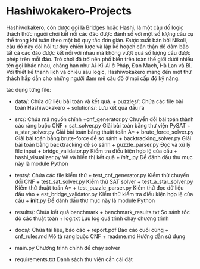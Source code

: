 # Hashiwokakero-Projects

Hashiwokakero, còn được gọi là Bridges hoặc Hashi, là một câu đố logic thách thức người chơi kết nối các đảo được đánh số với một số lượng cầu cụ thể trong khi tuân theo một bộ quy tắc đơn giản. Được xuất bản bởi Nikoli, câu đố này đòi hỏi tư duy chiến lược và lập kế hoạch cẩn thận để đảm bảo tất cả các đảo được kết nối với nhau mà không vượt quá số lượng cầu được phép trên mỗi đảo. Trò chơi đã trở nên phổ biến trên toàn thế giới dưới nhiều tên gọi khác nhau, chẳng hạn như Ai-Ki-Ai ở Pháp, Đan Mạch, Hà Lan và Bỉ. Với thiết kế thanh lịch và chiều sâu logic, Hashiwokakero mang đến một thử thách hấp dẫn cho những người đam mê câu đố ở mọi cấp độ kỹ năng.

tác dụng từng file:

-   data/: Chứa dữ liệu bài toán và kết quả.
        + puzzles/: Chứa các file bài toán Hashiwokakero
        + solutions/: Lưu kết quả đầu ra

-   src/:  Chứa mã nguồn chính
        +cnf_generator.py          Chuyển đổi bài toán thành các ràng buộc CNF
        + sat_solver.py             Giải bài toán bằng thư viện PySAT
        + a_star_solver.py          Giải bài toán bằng thuật toán A*
        + brute_force_solver.py      Giải bài toán bằng brute-force để so sánh
        + backtracking_solver.py     Giải bài toán bằng backtracking để so sánh
        + puzzle_parser.py           Đọc và xử lý file input
        + bridge_validator.py        Kiểm tra điều kiện hợp lệ của cầu
        + hashi_visualizer.py        Vẽ và hiển thị kết quả
        + _init__.py                Để đánh dấu thư mục này là module Python

-   tests/: Chứa các file kiểm thử
        + test_cnf_generator.py      Kiểm thử chuyển đổi CNF
        + test_sat_solver.py         Kiểm thử SAT solver
        + test_a_star_solver.py      Kiểm thử thuật toán A*
        + test_puzzle_parser.py      Kiểm thử đọc dữ liệu đầu vào
        + est_bridge_validator.py   Kiểm thử kiểm tra điều kiện hợp lệ của cầu
        + __init__.py                Để đánh dấu thư mục này là module Python

-   results/: Chứa kết quả benchmark
        + benchmark_results.txt    So sánh tốc độ các thuật toán
        + log.txt                  Lưu log quá trình chạy chương trình

-   docs/: Chứa tài liệu, báo cáo
        + report.pdf                 Báo cáo cuối cùng
        + cnf_rules.md               Mô tả ràng buộc CNF
        + readme.md                  Hướng dẫn sử dụng

-   main.py                        Chương trình chính để chạy solver
-   requirements.txt                Danh sách thư viện cần cài đặt
